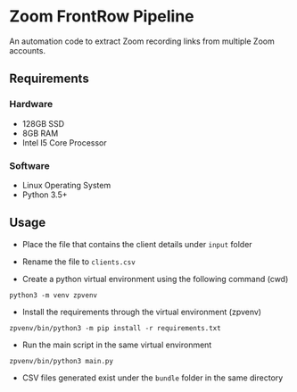 <h1>Zoom FrontRow Pipeline</h1>
An automation code to extract Zoom recording links from multiple Zoom accounts.
<h2>Requirements</h2>
<h3>Hardware</h3>

- 128GB SSD<br>
- 8GB RAM<br>
- Intel I5 Core Processor

<h3>Software</h3>

- Linux Operating System <br>
- Python 3.5+ <br>

<h2>Usage</h2>

- Place the file that contains the client details under `input` folder

- Rename the file to `clients.csv`

- Create a python virtual environment using the following command (cwd)
```
python3 -m venv zpvenv
```

- Install the requirements through the virtual environment (zpvenv)
```
zpvenv/bin/python3 -m pip install -r requirements.txt 

```

- Run the main script in the same virtual environment
```
zpvenv/bin/python3 main.py
```

- CSV files generated exist under the `bundle` folder in the same directory
